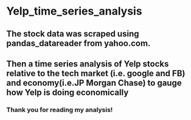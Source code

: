 # Yelp_time_series_analysis 

## The stock data was scraped using pandas_datareader from yahoo.com. 

## Then a time series analysis of  Yelp stocks relative to the tech market (i.e. google and FB) and economy(i.e.JP Morgan Chase) to gauge how Yelp is doing economically

### Thank you for reading my analysis!
